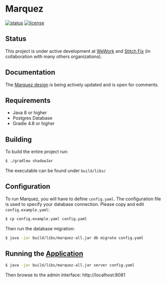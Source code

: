 # Marquez

[![status](https://img.shields.io/badge/status-WIP-yellow.svg)](#status) [![license](https://img.shields.io/badge/license-Apache_2.0-blue.svg)](https://raw.githubusercontent.com/MarquezProject/marquez/master/LICENSE)

## Status

This project is under active development at [WeWork](https://www.wework.com/) and [Stitch Fix](https://www.stitchfix.com) (in collaboration with many others organizations).

## Documentation

The [Marquez design](https://drive.google.com/open?id=1zxvp-6jv4Gs7eAGFmK0fbKbYL9cbEQrRJKLk3ez4PRA) is being actively updated and is open for comments.

## Requirements

* Java 8 or higher
* Postgres Database
* Gradle 4.8 or higher

## Building

To build the entire project run:

```bash
$ ./gradlew shadowJar
```
The executable can be found under `build/libs/`

## Configuration

To run Marquez, you will have to define `config.yaml`. The configuration file is used to specify your database connection. Please copy and edit `config.example.yaml`:

```bash
$ cp config.example.yaml config.yaml
```

Then run the database migration:

```bash
$ java -jar build/libs/marquez-all.jar db migrate config.yaml
```

## Running the [Application](https://github.com/MarquezProject/marquez/blob/master/src/main/java/marquez/MarquezApplication.java)

```bash
$ java -jar build/libs/marquez-all.jar server config.yaml
```

Then browse to the admin interface: http://localhost:8081
